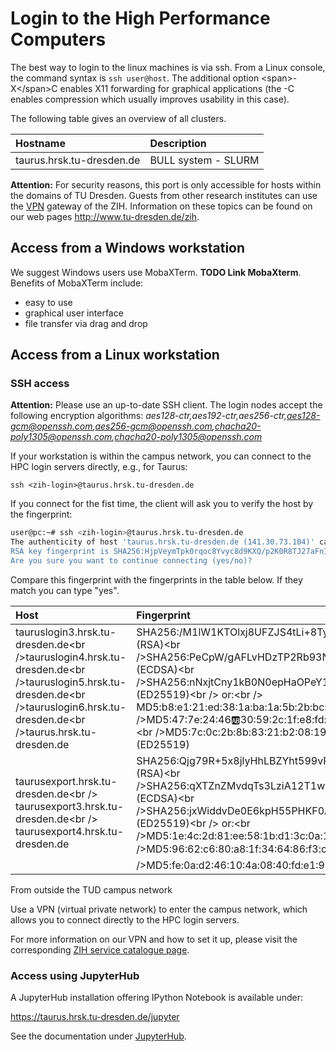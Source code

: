 # Login to the High Performance Computers

The best way to login to the linux machines is via ssh. From a Linux
console, the command syntax is `ssh user@host`. The additional option
\<span>-X\</span>C enables X11 forwarding for graphical applications
(the -C enables compression which usually improves usability in this
case).

The following table gives an overview of all clusters.

| Hostname                  | Description         |
|:--------------------------|:--------------------|
| taurus.hrsk.tu-dresden.de | BULL system - SLURM |

**Attention:** For security reasons, this port is only accessible for
hosts within the domains of TU Dresden. Guests from other research
institutes can use the
[VPN](https://tu-dresden.de/zih/dienste/service-katalog/arbeitsumgebung/zugang_datennetz/vpn)
gateway of the ZIH. Information on these topics can be found on our web
pages <http://www.tu-dresden.de/zih>.

## Access from a Windows workstation

We suggest Windows users use MobaXTerm. **TODO Link MobaXterm**. 
Benefits of MobaXTerm include:

-   easy to use
-   graphical user interface
-   file transfer via drag and drop

## Access from a Linux workstation

### SSH access

**Attention:** Please use an up-to-date SSH client. The login nodes
accept the following encryption algorithms:
*aes128-ctr,aes192-ctr,aes256-ctr,<aes128-gcm@openssh.com>,<aes256-gcm@openssh.com>,<chacha20-poly1305@openssh.com>,<chacha20-poly1305@openssh.com>*

If your workstation is within the campus network, you can connect to the
HPC login servers directly, e.g., for Taurus:

    ssh <zih-login>@taurus.hrsk.tu-dresden.de

If you connect for the fist time, the client will ask you to verify the
host by the fingerprint:

``` bash
user@pc:~# ssh <zih-login>@taurus.hrsk.tu-dresden.de
The authenticity of host 'taurus.hrsk.tu-dresden.de (141.30.73.104)' can't be established.
RSA key fingerprint is SHA256:HjpVeymTpk0rqoc8Yvyc8d9KXQ/p2K0R8TJ27aFnIL8.
Are you sure you want to continue connecting (yes/no)?
```

Compare this fingerprint with the fingerprints in the table below. If
they match you can type "yes".

<span class="twiki-macro TABLE" caption="Fingerprints"></span>

| Host                                                                                                                                                                              | Fingerprint                                                                                                                                                                                                                                                                                                                                                                                                    |
|:----------------------------------------------------------------------------------------------------------------------------------------------------------------------------------|:---------------------------------------------------------------------------------------------------------------------------------------------------------------------------------------------------------------------------------------------------------------------------------------------------------------------------------------------------------------------------------------------------------------|
| tauruslogin3.hrsk.tu-dresden.de\<br />tauruslogin4.hrsk.tu-dresden.de\<br />tauruslogin5.hrsk.tu-dresden.de\<br />tauruslogin6.hrsk.tu-dresden.de\<br />taurus.hrsk.tu-dresden.de | SHA256:/M1lW1KTOlxj8UFZJS4tLi+8TyndcDqrZfLGX7KAU8s (RSA)\<br />SHA256:PeCpW/gAFLvHDzTP2Rb93NxD+rpUsyQY8WebjQC7kz0 (ECDSA)\<br />SHA256:nNxjtCny1kB0N0epHaOPeY1YFd0ri2Dvt2CK7rOGlXg (ED25519)\<br /> or:\<br /> MD5:b8:e1:21:ed:38:1a:ba:1a:5b:2b:bc:35:31:62:21:49 (RSA)\<br />MD5:47:7e:24:46:ab:30:59:2c:1f:e8:fd:37:2a:5d:ee:25 (ECDSA)\<br />MD5:7c:0c:2b:8b:83:21:b2:08:19:93:6d:03:80:76:8a:7b (ED25519) |
| taurusexport.hrsk.tu-dresden.de\<br /> taurusexport3.hrsk.tu-dresden.de\<br /> taurusexport4.hrsk.tu-dresden.de                                                                   | SHA256:Qjg79R+5x8jlyHhLBZYht599vRk+SujnG1yT1l2dYUM (RSA)\<br />SHA256:qXTZnZMvdqTs3LziA12T1wkhNcFqTHe59fbbU67Qw3g (ECDSA)\<br />SHA256:jxWiddvDe0E6kpH55PHKF0AaBg/dQLefQaQZ2P4mb3o (ED25519)\<br /> or:\<br />MD5:1e:4c:2d:81:ee:58:1b:d1:3c:0a:18:c4:f7:0b:23:20 (RSA)\<br />MD5:96:62:c6:80:a8:1f:34:64:86:f3:cf:c5:9b:cd:af:da (ECDSA)\<br />MD5:fe:0a:d2:46:10:4a:08:40:fd:e1:99:b7:f2:06:4f:bc (ED25519)  |

From outside the TUD campus network

Use a VPN (virtual private network) to enter the campus network, which
allows you to connect directly to the HPC login servers.

For more information on our VPN and how to set it up, please visit the
corresponding [ZIH service catalogue
page](https://tu-dresden.de/zih/dienste/service-katalog/arbeitsumgebung/zugang_datennetz/vpn).

### Access using JupyterHub

A JupyterHub installation offering IPython Notebook is available under:

<https://taurus.hrsk.tu-dresden.de/jupyter>

See the documentation under [JupyterHub](../software/jupyterhub.md).
